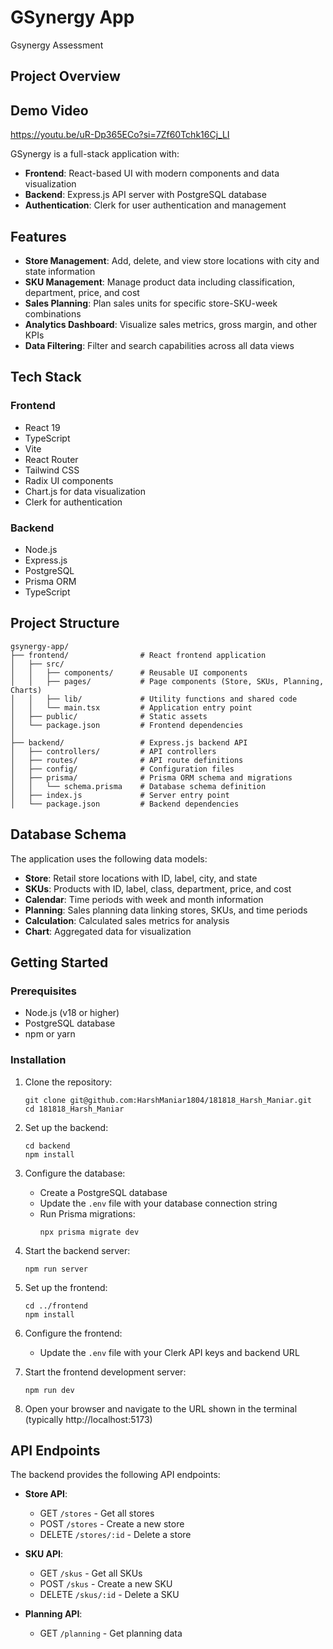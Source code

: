 # GSynergy App

Gsynergy Assessment 

## Project Overview

## Demo Video
https://youtu.be/uR-Dp365ECo?si=7Zf60Tchk16Cj_LI

GSynergy is a full-stack application with:

- **Frontend**: React-based UI with modern components and data visualization
- **Backend**: Express.js API server with PostgreSQL database
- **Authentication**: Clerk for user authentication and management

## Features

- **Store Management**: Add, delete, and view store locations with city and state information
- **SKU Management**: Manage product data including classification, department, price, and cost
- **Sales Planning**: Plan sales units for specific store-SKU-week combinations
- **Analytics Dashboard**: Visualize sales metrics, gross margin, and other KPIs
- **Data Filtering**: Filter and search capabilities across all data views

## Tech Stack

### Frontend
- React 19
- TypeScript
- Vite
- React Router
- Tailwind CSS
- Radix UI components
- Chart.js for data visualization
- Clerk for authentication

### Backend
- Node.js
- Express.js
- PostgreSQL
- Prisma ORM
- TypeScript

## Project Structure

```
gsynergy-app/
├── frontend/                # React frontend application
│   ├── src/
│   │   ├── components/      # Reusable UI components
│   │   ├── pages/           # Page components (Store, SKUs, Planning, Charts)
│   │   ├── lib/             # Utility functions and shared code
│   │   └── main.tsx         # Application entry point
│   ├── public/              # Static assets
│   └── package.json         # Frontend dependencies
│
├── backend/                 # Express.js backend API
│   ├── controllers/         # API controllers
│   ├── routes/              # API route definitions
│   ├── config/              # Configuration files
│   ├── prisma/              # Prisma ORM schema and migrations
│   │   └── schema.prisma    # Database schema definition
│   ├── index.js             # Server entry point
│   └── package.json         # Backend dependencies
```

## Database Schema

The application uses the following data models:

- **Store**: Retail store locations with ID, label, city, and state
- **SKUs**: Products with ID, label, class, department, price, and cost
- **Calendar**: Time periods with week and month information
- **Planning**: Sales planning data linking stores, SKUs, and time periods
- **Calculation**: Calculated sales metrics for analysis
- **Chart**: Aggregated data for visualization

## Getting Started

### Prerequisites

- Node.js (v18 or higher)
- PostgreSQL database
- npm or yarn

### Installation

1. Clone the repository:
   ```
   git clone git@github.com:HarshManiar1804/181818_Harsh_Maniar.git
   cd 181818_Harsh_Maniar
   ```

2. Set up the backend:
   ```
   cd backend
   npm install
   ```

3. Configure the database:
   - Create a PostgreSQL database
   - Update the `.env` file with your database connection string
   - Run Prisma migrations:
     ```
     npx prisma migrate dev
     ```

4. Start the backend server:
   ```
   npm run server
   ```

5. Set up the frontend:
   ```
   cd ../frontend
   npm install
   ```

6. Configure the frontend:
   - Update the `.env` file with your Clerk API keys and backend URL

7. Start the frontend development server:
   ```
   npm run dev
   ```

8. Open your browser and navigate to the URL shown in the terminal (typically http://localhost:5173)

## API Endpoints

The backend provides the following API endpoints:

- **Store API**:
  - GET `/stores` - Get all stores
  - POST `/stores` - Create a new store
  - DELETE `/stores/:id` - Delete a store

- **SKU API**:
  - GET `/skus` - Get all SKUs
  - POST `/skus` - Create a new SKU
  - DELETE `/skus/:id` - Delete a SKU

- **Planning API**:
  - GET `/planning` - Get planning data

